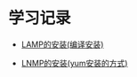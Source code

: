 # 学习记录

- [LAMP的安装(编译安装)](https://github.com/gh-huang/Learning/blob/master/LAMP.md)

- [LNMP的安装(yum安装的方式)](https://github.com/gh-huang/Learning/blob/master/LNMP.md)

  ​

